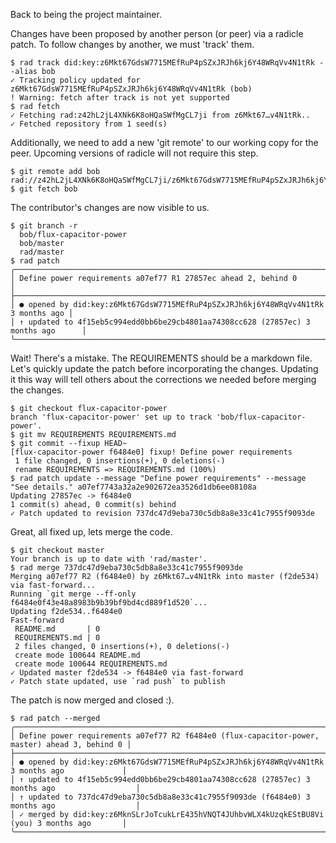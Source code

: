 Back to being the project maintainer.

Changes have been proposed by another person (or peer) via a radicle patch.  To follow changes by another, we must 'track' them.

```
$ rad track did:key:z6Mkt67GdsW7715MEfRuP4pSZxJRJh6kj6Y48WRqVv4N1tRk --alias bob
✓ Tracking policy updated for z6Mkt67GdsW7715MEfRuP4pSZxJRJh6kj6Y48WRqVv4N1tRk (bob)
! Warning: fetch after track is not yet supported
$ rad fetch
✓ Fetching rad:z42hL2jL4XNk6K8oHQaSWfMgCL7ji from z6Mkt67…v4N1tRk..
✓ Fetched repository from 1 seed(s)
```

Additionally, we need to add a new 'git remote' to our working copy for the
peer.  Upcoming versions of radicle will not require this step.

```
$ git remote add bob rad://z42hL2jL4XNk6K8oHQaSWfMgCL7ji/z6Mkt67GdsW7715MEfRuP4pSZxJRJh6kj6Y48WRqVv4N1tRk
$ git fetch bob
```

The contributor's changes are now visible to us.

```
$ git branch -r
  bob/flux-capacitor-power
  bob/master
  rad/master
$ rad patch
╭───────────────────────────────────────────────────────────────────────────────────╮
│ Define power requirements a07ef77 R1 27857ec ahead 2, behind 0                    │
├───────────────────────────────────────────────────────────────────────────────────┤
│ ● opened by did:key:z6Mkt67GdsW7715MEfRuP4pSZxJRJh6kj6Y48WRqVv4N1tRk 3 months ago │
│ ↑ updated to 4f15eb5c994edd0bb6be29cb4801aa74308cc628 (27857ec) 3 months ago      │
╰───────────────────────────────────────────────────────────────────────────────────╯
```

Wait! There's a mistake.  The REQUIREMENTS should be a markdown file.  Let's
quickly update the patch before incorporating the changes.  Updating it this
way will tell others about the corrections we needed before merging the
changes.

```
$ git checkout flux-capacitor-power
branch 'flux-capacitor-power' set up to track 'bob/flux-capacitor-power'.
$ git mv REQUIREMENTS REQUIREMENTS.md
$ git commit --fixup HEAD~
[flux-capacitor-power f6484e0] fixup! Define power requirements
 1 file changed, 0 insertions(+), 0 deletions(-)
 rename REQUIREMENTS => REQUIREMENTS.md (100%)
$ rad patch update --message "Define power requirements" --message "See details." a07ef7743a32a2e902672ea3526d1db6ee08108a
Updating 27857ec -> f6484e0
1 commit(s) ahead, 0 commit(s) behind
✓ Patch updated to revision 737dc47d9eba730c5db8a8e33c41c7955f9093de
```

Great, all fixed up, lets merge the code.

```
$ git checkout master
Your branch is up to date with 'rad/master'.
$ rad merge 737dc47d9eba730c5db8a8e33c41c7955f9093de
Merging a07ef77 R2 (f6484e0) by z6Mkt67…v4N1tRk into master (f2de534) via fast-forward...
Running `git merge --ff-only f6484e0f43e48a8983b9b39bf9bd4cd889f1d520`...
Updating f2de534..f6484e0
Fast-forward
 README.md       | 0
 REQUIREMENTS.md | 0
 2 files changed, 0 insertions(+), 0 deletions(-)
 create mode 100644 README.md
 create mode 100644 REQUIREMENTS.md
✓ Updated master f2de534 -> f6484e0 via fast-forward
✓ Patch state updated, use `rad push` to publish
```

The patch is now merged and closed :).

```
$ rad patch --merged
╭───────────────────────────────────────────────────────────────────────────────────────────────╮
│ Define power requirements a07ef77 R2 f6484e0 (flux-capacitor-power, master) ahead 3, behind 0 │
├───────────────────────────────────────────────────────────────────────────────────────────────┤
│ ● opened by did:key:z6Mkt67GdsW7715MEfRuP4pSZxJRJh6kj6Y48WRqVv4N1tRk 3 months ago             │
│ ↑ updated to 4f15eb5c994edd0bb6be29cb4801aa74308cc628 (27857ec) 3 months ago                  │
│ ↑ updated to 737dc47d9eba730c5db8a8e33c41c7955f9093de (f6484e0) 3 months ago                  │
│ ✓ merged by did:key:z6MknSLrJoTcukLrE435hVNQT4JUhbvWLX4kUzqkEStBU8Vi (you) 3 months ago       │
╰───────────────────────────────────────────────────────────────────────────────────────────────╯
```
